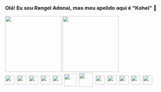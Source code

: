 ### Olá! Eu sou Rangel Adonai, mas meu apelido aqui é "Kohei" 👋

<div>
  <img height="180em" src="https://github-readme-stats.vercel.app/api?username=rangelkohei&show_icons=true&theme=dark"/>
  <img height="180em" src="https://github-readme-stats.vercel.app/api/top-langs/?username=anuraghazra&layout=compact&theme=dark"/>
</div>

<div>
    <img align="center" height="30px" src="https://cdn.jsdelivr.net/gh/devicons/devicon/icons/html5/html5-original.svg"/>&nbsp;
    <img align="center" height="30px" src="https://cdn.jsdelivr.net/gh/devicons/devicon/icons/css3/css3-original.svg"/>&nbsp;
  <img align="center" height="30px" src="https://cdn.jsdelivr.net/gh/devicons/devicon/icons/bootstrap/bootstrap-plain.svg"/>&nbsp;
    <img align="center" height="30px" src="https://cdn.jsdelivr.net/gh/devicons/devicon/icons/javascript/javascript-plain.svg"/>&nbsp;
    <img align="center" height="30px" src="https://cdn.jsdelivr.net/gh/devicons/devicon/icons/angularjs/angularjs-original.svg""/>&nbsp;
    <img align="center" height="40px" src="https://cdn.jsdelivr.net/gh/devicons/devicon/icons/php/php-plain.svg"/>&nbsp;
    <img align="center" height="45px" src="https://cdn.jsdelivr.net/gh/devicons/devicon/icons/mysql/mysql-original.svg"/>&nbsp;
    <img align="center" height="30px" src="https://cdn.jsdelivr.net/gh/devicons/devicon/icons/gitlab/gitlab-original-wordmark.svg"/>&nbsp;
    <img align="center" height="30px" src="aaaaaaaaa"/>&nbsp;
    <img align="center" height="30px" src="aaaaaaaaa"/>&nbsp;
    <img align="center" height="30px" src="aaaaaaaaa"/>&nbsp;
    <img align="center" height="30px" src="aaaaaaaaa"/>&nbsp;
</div>
